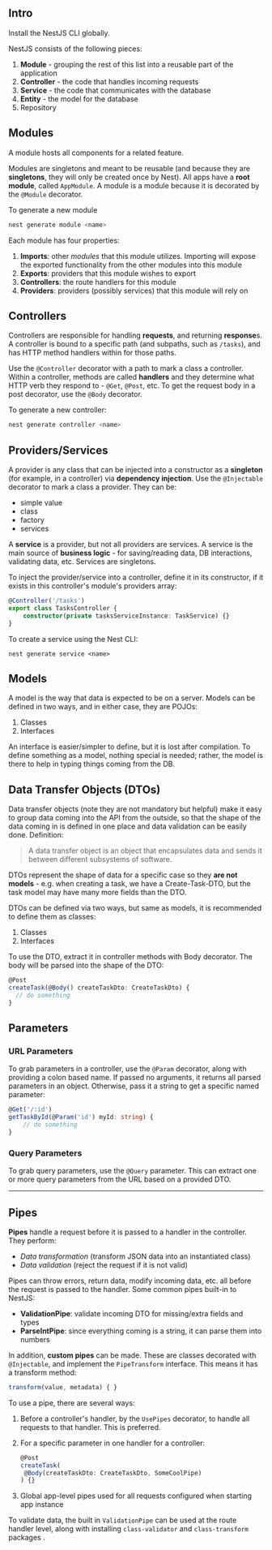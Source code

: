 ## Intro

Install the NestJS CLI globally.

NestJS consists of the following pieces:

1. **Module** - grouping the rest of this list into a reusable part of the application
2. **Controller** - the code that handles incoming requests
3. **Service** - the code that communicates with the database
4. **Entity** - the model for the database
5. Repository



## Modules

A module hosts all components for a related feature.

Modules are singletons and meant to be reusable (and because they are **singletons**, they will only be created once by Nest). All apps have a **root module**, called `AppModule`. A module is a module because it is decorated by the `@Module` decorator.

To generate a new module

```bash
nest generate module <name>
```

Each module has four properties:

1. **Imports**: other *modules* that this module utilizes. Importing will expose the exported functionality from the other modules into this module
2. **Exports**: providers that this module wishes to export
3. **Controllers**: the route handlers for this module
4. **Providers**: providers (possibly services) that this module will rely on



## Controllers

Controllers are responsible for handling **requests**, and returning **response**s. A controller is bound to a specific path (and subpaths, such as `/tasks`), and has HTTP method handlers within for those paths.

Use the `@Controller` decorator with a path to mark a class a controller. Within a controller, methods are called **handlers** and they determine what HTTP verb they respond to - `@Get`, `@Post`, etc. To get the request body in a post decorator, use the `@Body` decorator.

To generate a new controller:

```bash
nest generate controller <name>
```



## Providers/Services

A provider is any class that can be injected into a constructor as a **singleton** (for example, in a controller) via **dependency injection**. Use the `@Injectable` decorator to mark a class a provider. They can be:

- simple value
- class
- factory
- services

A **service** is a provider, but not all providers are services. A service is the main source of **business logic** - for saving/reading data, DB interactions, validating data, etc. Services are singletons.

To inject the provider/service into a controller, define it in its constructor, if it exists in this controller's module's providers array:

```typescript
@Controller('/tasks')
export class TasksController {
	constructor(private tasksServiceInstance: TaskService) {}
}
```

To create a service using the Nest CLI:

```basj
nest generate service <name>
```



## Models

A model is the way that data is expected to be on a server. Models can be defined in two ways, and in either case, they are POJOs:

1. Classes
2. Interfaces

An interface is easier/simpler to define, but it is lost after compilation. To define something as a model, nothing special is needed; rather, the model is there to help in typing things coming from the DB.



## Data Transfer Objects (DTOs)

Data transfer objects (note they are not mandatory but helpful) make it easy to group data coming into the API from the outside, so that the shape of the data coming in is defined in one place and data validation can be easily done. Definition:

> A data transfer object is an object that encapsulates data and sends it between different subsystems of software.

DTOs represent the shape of data for a specific case so they **are not models** - e.g. when creating a task, we have a Create-Task-DTO, but the task model may have many more fields than the DTO.

DTOs can be defined via two ways, but same as models, it is recommended to define them as classes:

1. Classes
2. Interfaces

To use the DTO, extract it in controller methods with Body decorator. The body will be parsed into the shape of the DTO:

```typescript
@Post
createTask(@Body() createTaskDto: CreateTaskDto) {
  // do something
}
```



## Parameters

### URL Parameters

To grab parameters in a controller, use the `@Param` decorator, along with providing a colon based name. If passed no arguments, it returns all parsed parameters in an object. Otherwise, pass it a string to get a specific named parameter:

```typescript
@Get('/:id')
getTaskById(@Param('id') myId: string) {
	// do something
}
```

### Query Parameters

To grab query parameters, use the `@Query` parameter. This can extract one or more query parameters from the URL based on a provided DTO.



---



## Pipes

**Pipes** handle a request before it is passed to a handler in the controller. They perform:

- *Data transformation* (transform JSON data into an instantiated class)
- *Data validation* (reject the request if it is not valid)



Pipes can throw errors, return data, modify incoming data, etc. all before the request is passed to the handler. Some common pipes built-in to NestJS:

- **ValidationPipe**: validate incoming DTO for missing/extra fields and types
- **ParseIntPipe**: since everything coming is a string, it can parse them into numbers

In addition, **custom pipes** can be made. These are classes decorated with `@Injectable`, and implement the `PipeTransform` interface. This means it has a transform method:

```typescript
transform(value, metadata) { }
```

To use a pipe, there are several ways:

1. Before a controller's handler, by the `UsePipes` decorator, to handle all requests to that handler. This is preferred.

2. For a specific parameter in one handler for a controller:

   ```typescript
   @Post
   createTask(
   	@Body(createTaskDto: CreateTaskDto, SomeCoolPipe)
   ) {}
   ```

   

3. Global app-level pipes used for all requests configured when starting app instance

To validate data, the built in `ValidationPipe` can be used at the route handler level, along with installing `class-validator` and `class-transform` packages .
